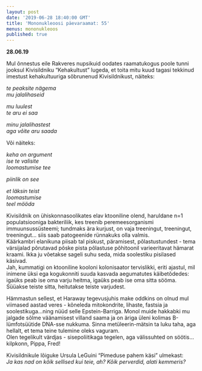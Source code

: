 ```yaml
---
layout: post
date: '2019-06-28 18:40:00 GMT'
title: 'Mononukleoosi päevaraamat: 55'
menus: mononukleoos
published: true
---
```

**28.06.19**

Mul õnnestus eile Rakveres nupsikuid oodates raamatukogus poole tunni jooksul Kivisildniku “Kehakultust” lugeda, et toita mitu kuud tagasi tekkinud imestust kehakultuuriga sõbrunenud Kivisildnikust, näiteks:  

*te peaksite nägema*  
*mu jalalihaseid*  

*mu luulest*  
*te aru ei saa*  

*minu jalalihastest*  
*aga võite aru saada*  

Või näiteks:  

*keha on argument*  
*ise te valisite*  
*loomastumise tee*  

*piinlik on see*  

*et läksin teist*  
*loomastumise*  
*teel mööda*  

Kivisildnik on ühiskonnasoolikates elav ktooniline olend, haruldane n=1 populatsiooniga bakteriliik, kes treenib peremeesorganismi immuunsussüsteemi; tundmaks ära kurjust, on vaja treeningut, treeningut, treeningut… siis saab patogeenide rünnakuks olla valmis.  
Käärkambri elanikuna piisab tal piskust, päramisest, põlastustundest - tema värsijalad põrutavad põske pista põlastuse põhitoonil varieeritavat hämarat kraami. Ikka ju võetakse sageli suhu seda, mida soolestiku pisilased käsivad.   
Jah, kummatigi on ktooniline kooloni kolonisaator tervislikki, eriti ajastul, mil inimene üksi ega kogukonniti suuda kasvada aegumatutes käibetõdedes: igaüks peab ise oma varju heitma, igaüks peab ise oma sitta sööma. Süüakse teiste sitta, heitutakse teiste varjudest.    

Hämmastun sellest, et Haraway tegevusjuhis make oddkins on olnud mul viimased aastad veres - kõneleda mitokondrite, lihaste, fastsia ja soolestikuga...ning nüüd selle Epstein-Barriga. Monol muide hakkabki mu jalgade sõlme väänamisest villand saama ja on äriga üleni kolimas B-lümfotsüütide DNA-sse nukkuma. Sinna metüleerin-mätsin ta luku taha, aga hellalt, et tema teine tulemine oleks vaguram.   
Olen tegelikult värdjas - sisepoliitikaga tegelen, aga välissuhted on söötis… kilpkonn, Pippa, Fred! 

Kivisildnikule lõiguke Ursula LeGuini “Pimeduse pahem käsi” ulmekast:  
*Ja kas nad on kõik sellised kui teie, ah? Kõik perverdid, alati kemmeris?*

